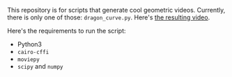 This repository is for scripts that generate cool geometric videos. Currently,
there is only one of those: `dragon_curve.py`. Here's
[the resulting video](https://youtu.be/m4-ILvsOFGo).

Here's the requirements to run the script:
- Python3
- `cairo-cffi`
- `moviepy`
- `scipy` and `numpy`
